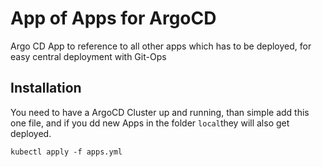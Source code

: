 # App of Apps for ArgoCD

Argo CD App to reference to all other apps which has to be deployed, for easy central deployment with Git-Ops

## Installation

You need to have a ArgoCD Cluster up and running, than simple add this one file,
and if you dd new Apps in the folder ```local```they will also get deployed.

    kubectl apply -f apps.yml
